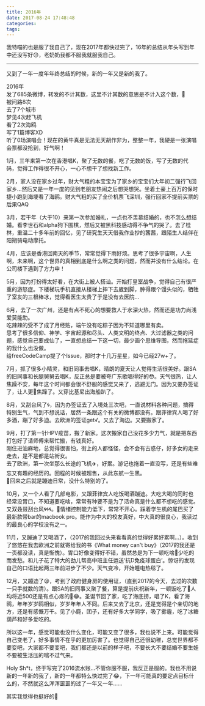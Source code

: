 ```yaml
---
title: 2016年
date: 2017-08-24 17:48:48
categories:
tags:
---
```

我特喵的也是服了我自己了，现在2017年都快过完了，16年的总结从年头写到年中还没写好😓，老奶奶我都不服我就服我自己。

---
又到了一年一度年年终总结的时候，新的一年又是新的我了。

2016年  
发了685条微博，转发的不计其数，这里不计其数的意思是不计入这个数，🤣  
被问路8次  
去了7个城市  
梦见4次赶飞机  
看了2次海鸥  
写了1篇博客XD  
听了0场演唱会！现在的黄牛真是无法无天胡作非为，整整一年，我硬是一张演唱会票都没抢到，好气啊！

1月，三年来第一次在香港唱K，聚了无数的餐，吃了无数的饭，写了无数的代码，觉得工作得很不开心，一心不想干了想找新工作。

2月，家人没在家乡过年，财大气粗的本宝宝为了家乡的宝宝们大年初二强行飞回家乡…然后又是一年一度的见到老朋友热闹之后想哭想哭。坐着土豪上百万的保时捷小跑到海埂看了海鸥。财大气粗的买了全价机票飞深圳，强行回家不提前买票的后果QAQ

3月，若干年（大于10）来第一次参加婚礼，一点也不羡慕结婚的，也不怎么想结婚。看李世石和alpha狗下围棋，然后又被黑科技感动得不争气的哭了。去了桂林，重温二十多年前的回忆，见了研究生天天借我作业抄的茜茜，跟陌生人结伴在阳朔骑电动摩托。

4月，应该是香港回南天的季节，常常觉得下雨好烦。思考了很多宇宙啊，人生啊，未来啊，这个世界的真相到底是什么啊之类的问题，然而并没有什么结论。在公司楼下遇到了方力申！

5月，因为打扮得太好看，在大街上被人搭讪。开始打皇室战争，觉得自己有很严重的游怒症。下楼梯玩手机直接从楼梯上摔下去崴到脚，肿得跟个馒头似的，牺牲了室友的三根棒冰，觉得看医生太贵了于是没有去医院…

6月，去了一次广州，还是有点不死心的想要救人于水深火热，然而还是功力尚浅爱莫能助。  
吃辣辣的受不了成了月经贴，端午没有吃粽子因为不知道哪里有卖。  
思考了很多信仰、神学、宇宙起源和尽头、人类文明的终点、大过滤器之类的问题，感觉自己要成仙了，一直想总结一下这一切，最少画个思维导图，然而拖延症的我什么也没做。  
给freeCodeCamp提了个Issue，那时才十几万星星，如今已经27w+了。

7月，抓了很多小精灵，和旧同事去唱K，晴朗的夏天让人觉得生活很美好。跟SA的旧同事和长腿舅舅去唱K，反正总是要被夸广东歌唱得好的😳。天气很热，让人焦躁不安，每年这个时间都会很不舒服的感觉又来了，逃避无门。因为又要办签证了，让人更焦躁了。又穿比基尼出海船趴了。

8月，又刮台风了🌀，因为办签证去了入境处三次吧，一直说材料各种问题，搞得特别生气，气到不想说话，居然一条跟这个有关的微博都没有。跟菲律宾人喝了好多酒，蹦了好多迪。去欧洲的签证get√。又去了海边。又要搬家了。

9月，打了第一针HPV疫苗，搬了新家。这次搬家自己没花多少力气，就是把东西打包好了请师傅来帮忙搬，有钱真好。  
刚住进油麻地，总觉得很害怕，街上的人都怪怪，会不会有古惑仔，好多女的走来走去，是不是都是站街女。  
去了欧洲，第一次坐那么长途的飞机✈️，好累。游记也拖着一直没写，还是有些难忘又有趣的经历的。回程的时候被超售，从此东航一生黑。  
回来之后就是蹦迪日常，没什么特别的了。

10月，又一个人看了几部电影，又跟菲律宾人吃饭喝酒蹦迪。大吃大喝的同时也经常没胃口，不知道要吃啥，常常有种要不是为了活命真是什么都不想吃的感觉。又双叒叕刮台风🌀🌀🌀。情绪控制能力低下，常常不开心。踩着学生机的尾巴买了最新款带bar的macbook pro。能作为中大的校友真好，中大真的很良心，我读过的最良心的学校没有之一。

11月，又蹦迪了又喝酒了，（2017的我回过头来看看真的觉得好累好累啊…）。收到了悠悠在我去欧洲之前就寄给我的书《What money can't buy》（2017的我还是一页都没读，真是惭愧）。胃口好像变得好不错，虽然总是为下一顿吃啥少吃的而发愁。和儿子花了特大的劲儿帮高中班主任运送‘抗D免疫球蛋白’。惊讶的发现自己的口语比起两三年前进步了不少。天气变冷，开始睡电热毯了。

12月，又蹦迪了😫，考到了政府健身房的使用证，（直到2017的今天，去过的次数一只手就数的清）。跟SA的旧同事又聚了餐，算是提前庆祝新年，一顿饭吃了人均将近500还是有点心疼的😂。圣诞节回了家，吃了海底捞，唱了K，看了海鸥，年年岁岁鸥相似，岁岁年年人不同。后来又去了北京，还是觉得是个亲切的地方，还是有感慨万千。见了小鹿，团子，还有好多大学同学，吸了雾霾，吃了冰糖葫芦和好多爱吃的。

所以这一年，感觉可能也没什么变化，可能又变了很多，我也说不上来。可能觉得自己变老了，好多事情不在乎的更加厉害了。也觉得自己还很幼稚，总觉世界都不要变吧，大家都不要变吧，我们都还是以前的样子吧，不要长大不要结婚不要生娃不要被生活压的喘不过气来。

Holy Sh*t，终于写完了2016流水账…不管你服不服，我反正是服的。我也不用说新的一年新的我了，新的一年都特么快过完了😂，下一年可能真的要定点目标什么的，不然就这么浑浑噩噩的过了一年又一年……

其实我觉得也挺好的🤣

